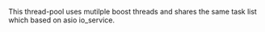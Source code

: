 This thread-pool uses mutilple boost threads and shares the same task list which based on asio io_service.

